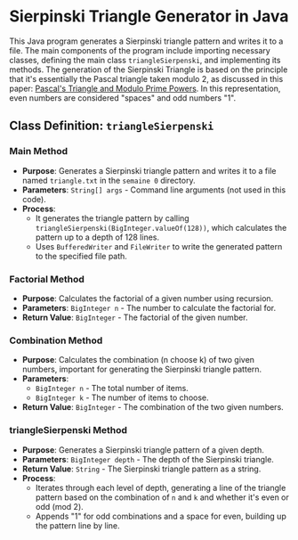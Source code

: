 # Sierpinski Triangle Generator in Java

This Java program generates a Sierpinski triangle pattern and writes it to a file. The main components of the program include importing necessary classes, defining the main class `triangleSierpenski`, and implementing its methods. The generation of the Sierpinski Triangle is based on the principle that it's essentially the Pascal triangle taken modulo 2, as discussed in this paper: [Pascal's Triangle and Modulo Prime Powers](https://arxiv.org/pdf/1708.07429.pdf#:~:text=Pascal's%20triangle%20is%20a%20well,is%20considered%20modulo%20prime%20powers). In this representation, even numbers are considered "spaces" and odd numbers "1".

## Class Definition: `triangleSierpenski`

### Main Method

- **Purpose**: Generates a Sierpinski triangle pattern and writes it to a file named `triangle.txt` in the `semaine 0` directory.
- **Parameters**: `String[] args` - Command line arguments (not used in this code).
- **Process**:
  - It generates the triangle pattern by calling `triangleSierpenski(BigInteger.valueOf(128))`, which calculates the pattern up to a depth of 128 lines.
  - Uses `BufferedWriter` and `FileWriter` to write the generated pattern to the specified file path.

### Factorial Method

- **Purpose**: Calculates the factorial of a given number using recursion.
- **Parameters**: `BigInteger n` - The number to calculate the factorial for.
- **Return Value**: `BigInteger` - The factorial of the given number.

### Combination Method

- **Purpose**: Calculates the combination (n choose k) of two given numbers, important for generating the Sierpinski triangle pattern.
- **Parameters**:
  - `BigInteger n` - The total number of items.
  - `BigInteger k` - The number of items to choose.
- **Return Value**: `BigInteger` - The combination of the two given numbers.

### triangleSierpenski Method

- **Purpose**: Generates a Sierpinski triangle pattern of a given depth.
- **Parameters**: `BigInteger depth` - The depth of the Sierpinski triangle.
- **Return Value**: `String` - The Sierpinski triangle pattern as a string.
- **Process**:
  - Iterates through each level of depth, generating a line of the triangle pattern based on the combination of `n` and `k` and whether it's even or odd (mod 2).
  - Appends "1" for odd combinations and a space for even, building up the pattern line by line.
